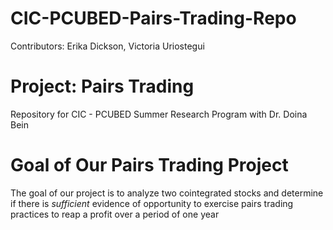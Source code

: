 # CIC-PCUBED-Pairs-Trading-Repo
Contributors: Erika Dickson, Victoria Uriostegui

# Project: Pairs Trading
Repository for CIC - PCUBED Summer Research Program with Dr. Doina Bein

# Goal of Our Pairs Trading Project
The goal of our project is to analyze two cointegrated stocks and determine if there is _sufficient_ evidence of opportunity to exercise pairs trading practices to reap a profit over a period of one year



